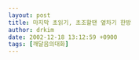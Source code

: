 ```yaml
---
layout: post
title: 마지막 초읽기, 초조할땐 옆차기 한방
author: drkim
date: 2002-12-18 13:12:59 +0900
tags: [깨달음의대화]
---
```

